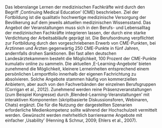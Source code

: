 Das lebenslange Lernen der medizinischen Fachkräfte wird durch den Begriff ‚Continuing Medical Education’ (CME) beschrieben. Ziel der Fortbildung ist die qualitativ hochwertige medizinische Versorgung der Bevölkerung auf dem jeweils aktuellen medizinischen Wissensstand. Das Angebot der Veranstaltungen muss sich in den Berufs- und Lebensalltag der medizinischen Fachkräfte integrieren lassen, der durch eine starke Verdichtung der Arbeitsabläufe geprägt ist. Die Berufsordnung verpflichtet zur Fortbildung durch den vorgeschriebenen Erwerb von CME-Punkten, bei Ärztinnen und Ärzten gegenwärtig 250 CME-Punkte in fünf Jahren, andernfalls drohen Sanktionen. Bei fast allen deutschen Landesärztekammern besteht die Möglichkeit, 100 Prozent der CME-Punkte kumulativ online zu sammeln. Die aktuellen ‚E-Learning-Angebote’ bieten zunehmend die Möglichkeit, kleinere Lerneinheiten entsprechend einem persönlichen Lernportfolio innerhalb der eigenen Fachrichtung zu absolvieren. Solche Angebote stammen häufig von kommerziellen Anbietern, aber auch von den Fachverbänden der einzelnen Berufsgruppen (Corrigan et al., 2012). Zunehmend werden reine Präsenzveranstaltungen (zum Beispiel Kongresse) durch ‚Blended-Learning-Veranstaltungen’ mit interaktiven Komponenten (skriptbasierte Diskussionsforen, Webinaren, Chats) ergänzt. Die für die Nutzung der dargestellten Szenarien erforderliche Medienkompetenz sollte während der Hochschulzeit vermittelt werden. Gewünscht werden mehrheitlich barrierearme Angebote mit einfacher ‚Usability’ (Henning &amp; Schnur, 2009; Ehlers et al., 2007).

